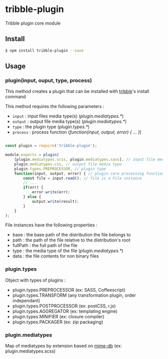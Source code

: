 # tribble-plugin

Tribble plugin core module

## Install

```bash
$ npm install tribble-plugin --save
```

## Usage

### plugin(input, ouput, type, process)

This method creates a plugin that can be installed with [tribble](https://github.com/slvnfchr/tribble)'s install command

This method requires the following parameters :
- `input` : input files media type(s) (_plugin.mediatypes.*_)
- `output` : output file media type(s) (_plugin.mediatypes.*_)
- `type` : the plugin type (_plugin.types.*_)
- `process` : process function (_function(input, output, error) { ... }_)

```js

const plugin = require('tribble-plugin');

module.exports = plugin(
	[plugin.mediatypes.scss, plugin.mediatypes.sass], // input file media types
	plugin.mediatypes.css, // output file media type
	plugin.types.PREPROCESSOR, // plugin type
	function(input, output, error) { // plugin core processing function
		const file = input.read(); // file is a File instance
		// ...
		if(err) {
			error.write(err);
		} else {
			output.write(result);
		}
	}
);

```

File instances have the following properties :
- base : the base path of the distribution the file belongs to
- path : the path of the file relative to the distribution's root
- fullPath : the full path of the file
- type : the media type of the file (_plugin.mediatypes.*_)
- data : the file contents for non binary files




### plugin.types

Object with types of plugins :
- plugin.types.PREPROCESSOR (ex: SASS, Coffeescript)
- plugin.types.TRANSFORM (any transformation plugin, order independant)
- plugin.types.POSTPROCESSOR (ex: postCSS, r.js)
- plugin.types.AGGREGATOR (ex: templating engine)
- plugin.types.MINIFIER (ex: closure compiler)
- plugin.types.PACKAGER (ex: zip packaging)


### plugin.mediatypes

Map of mediatypes by extension based on [mime-db](https://github.com/jshttp/mime-db) (ex: plugin.mediatypes.scss)
